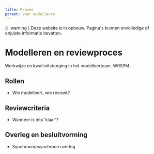 ```yaml
---
title: Proces
parent: Voor modelleurs
---
```


{: .warning }
Deze website is in opbouw. Pagina's kunnen onvolledige of onjuiste informatie bevatten.

# Modelleren en reviewproces
Werkwijze en kwaliteitsborging in het modelleerteam. WRSPM.

## Rollen
- Wie modelleert, wie reviewt?

## Reviewcriteria
- Wanneer is iets 'klaar'?

## Overleg en besluitvorming
- Synchroon/asynchroon overleg
